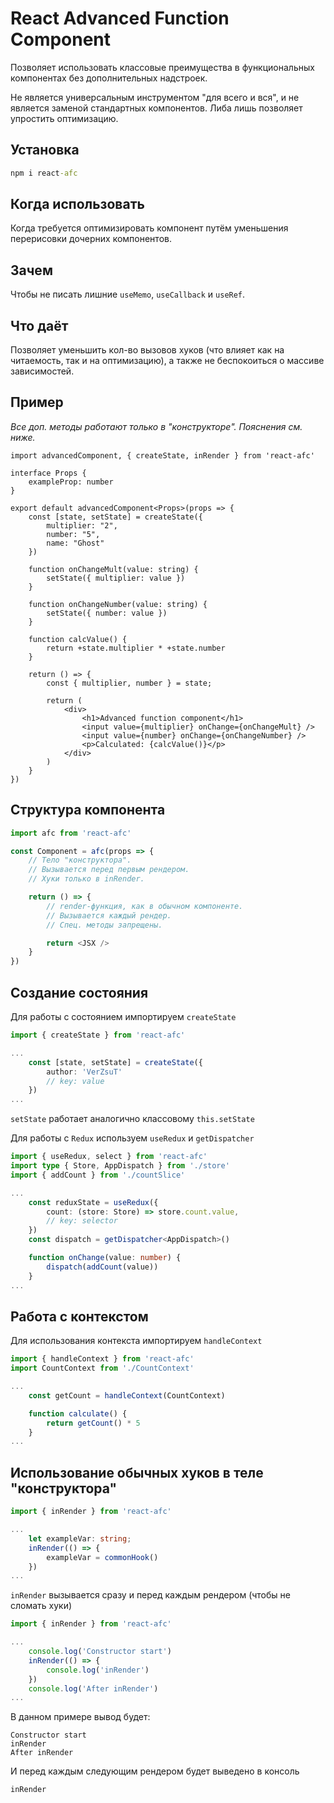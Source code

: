 # React Advanced Function Component

Позволяет использовать классовые преимущества в функциональных компонентах
без дополнительных надстроек.

Не является универсальным инструментом "для всего и вся", и не является заменой стандартных компонентов. Либа лишь позволяет упростить оптимизацию.

## Установка

```cmd
npm i react-afc
```

## Когда использовать

Когда требуется оптимизировать компонент путём уменьшения перерисовки дочерних компонентов.

## Зачем

Чтобы не писать лишние `useMemo`, `useCallback` и `useRef`.

## Что даёт

Позволяет уменьшить кол-во вызовов хуков (что влияет как на читаемость, так и на оптимизацию), а также не беспокоиться о массиве зависимостей.

## Пример

_Все доп. методы работают только в "конструкторе". Пояснения см. ниже._

```tsx
import advancedComponent, { createState, inRender } from 'react-afc'

interface Props {
    exampleProp: number
}

export default advancedComponent<Props>(props => {
    const [state, setState] = createState({
        multiplier: "2",
        number: "5",
        name: "Ghost"
    })

    function onChangeMult(value: string) {
        setState({ multiplier: value })
    }

    function onChangeNumber(value: string) {
        setState({ number: value })
    }

    function calcValue() {
        return +state.multiplier * +state.number
    }

    return () => {
        const { multiplier, number } = state;

        return (
            <div>
                <h1>Advanced function component</h1>
                <input value={multiplier} onChange={onChangeMult} />
                <input value={number} onChange={onChangeNumber} />
                <p>Calculated: {calcValue()}</p>
            </div>
        )
    }
})
```

## Структура компонента

```ts
import afc from 'react-afc'

const Component = afc(props => {
    // Тело "конструктора".
    // Вызывается перед первым рендером.
    // Хуки только в inRender.

    return () => {
        // render-функция, как в обычном компоненте.
        // Вызывается каждый рендер.
        // Спец. методы запрещены.

        return <JSX />
    }
})
```

## Создание состояния

Для работы с состоянием импортируем `createState`

```ts
import { createState } from 'react-afc'

...
    const [state, setState] = createState({
        author: 'VerZsuT'
        // key: value
    })
...
```

`setState` работает аналогично классовому `this.setState`

Для работы с `Redux` используем `useRedux` и `getDispatcher`

```ts
import { useRedux, select } from 'react-afc'
import type { Store, AppDispatch } from './store'
import { addCount } from './countSlice'

...
    const reduxState = useRedux({
        count: (store: Store) => store.count.value,
        // key: selector
    })
    const dispatch = getDispatcher<AppDispatch>()

    function onChange(value: number) {
        dispatch(addCount(value))
    }
...
```

## Работа с контекстом

Для использования контекста импортируем `handleContext`

```ts
import { handleContext } from 'react-afc'
import CountContext from './CountContext'

...
    const getCount = handleContext(CountContext)

    function calculate() {
        return getCount() * 5
    }
...
```

## Использование обычных хуков в теле "конструктора"

```ts
import { inRender } from 'react-afc'

...
    let exampleVar: string;
    inRender(() => {
        exampleVar = commonHook()
    })
...
```

`inRender` вызывается сразу и перед каждым рендером (чтобы не сломать хуки)

```ts
import { inRender } from 'react-afc'

...
    console.log('Constructor start')
    inRender(() => {
        console.log('inRender')
    })
    console.log('After inRender')
...
```

В данном примере вывод будет:

```text
Constructor start
inRender
After inRender
```

И перед каждым следующим рендером будет выведено в консоль

```text
inRender
```
